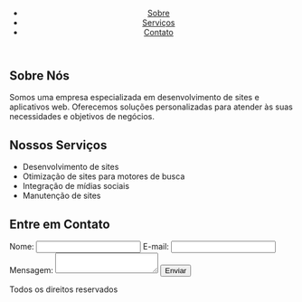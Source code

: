 <head>
    <meta charset="UTF-8">
    <meta name="viewport" content="width=device-width, initial-scale=1.0">
    <meta http-equiv="X-UA-Compatible" content="ie=edge">
  </head>
  <body>
    <header>
      <nav>
        <ul>
          <li><a href="#sobre">Sobre</a></li>
          <li><a href="#servicos">Serviços</a></li>
          <li><a href="#contato">Contato</a></li>
        </ul>
      </nav>
    </header>
    <main>
      <section id="sobre">
        <h1>Sobre Nós</h1>
        <p>Somos uma empresa especializada em desenvolvimento de sites e aplicativos web. Oferecemos soluções personalizadas para atender às suas necessidades e objetivos de negócios.</p>
      </section>
      <section id="servicos">
        <h1>Nossos Serviços</h1>
        <ul>
          <li>Desenvolvimento de sites</li>
          <li>Otimização de sites para motores de busca</li>
          <li>Integração de mídias sociais</li>
          <li>Manutenção de sites</li>
        </ul>
      </section>
      <section id="contato">
        <h1>Entre em Contato</h1>
        <form action="enviar_mensagem.php" method="post">
          <label for="nome">Nome:</label>
          <input type="text" id="nome" name="nome">
          <label for="email">E-mail:</label>
          <input type="email" id="email" name="email">
          <label for="mensagem">Mensagem:</label>
          <textarea id="mensagem" name="mensagem"></textarea>
          <input type="submit" value="Enviar">
        </form>
      </section>
    </main>
    <footer>
      <p>Todos os direitos reservados</p>
    </footer>
  </body>
